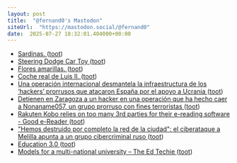 ```yaml
---
layout: post
title:  "@fernand0's Mastodon"
siteUrl:  "https://mastodon.social/@fernand0"
date:  2025-07-27 18:32:01.404000+00:00
---
```

*  [Sardinas. ](https://avecesunafoto.wordpress.com/2025/07/27/sardinas) ([toot](https://mastodon.social/@fernand0/114926624532031765))
*  [Steering Dodge Car Toy   ](https://makerworld.com/en/models/1431712-mini-arcade-steering-dodge-car-toy#profileId-1488796) ([toot](https://mastodon.social/@fernand0/114926446202296759))
*  [Flores amarillas. ](https://avecesunafoto.wordpress.com/2025/07/27/flores-amarillas-4) ([toot](https://mastodon.social/@fernand0/114926181429004471))
*  [Coche real de Luis II. ](https://www.flickr.com/photos/fernand0/54654536458) ([toot](https://mastodon.social/@fernand0/114926115500773722))
*  [Una operación internacional desmantela la infraestructura de los ‘hackers’ prorrusos que atacaron España por el apoyo a Ucrania ](https://elpais.com/espana/2025-07-16/una-operacion-internacional-desmantela-la-infraestructura-de-los-hackers-prorrusos-que-atacaron-espana-por-el-apoyo-a-ucrania.htm) ([toot](https://mastodon.social/@fernand0/114926090198947487))
*  [Detienen en Zaragoza a un hacker en una operación que ha hecho caer a Nonaname057, un grupo prorruso con fines terroristas ](https://www.genbeta.com/actualidad/detienen-zaragoza-a-hacker-operacion-que-ha-hecho-caer-a-nonaname057-grupo-prorruso-fines-terrorista) ([toot](https://mastodon.social/@fernand0/114925976256435245))
*  [Rakuten Kobo relies on too many 3rd parties for their e-reading software - Good e-Reader ](https://goodereader.com/blog/kobo-ereader-news/rakuten-kobo-relies-on-too-many-3rd-parties-for-their-e-reading-softwar) ([toot](https://mastodon.social/@fernand0/114925696716432829))
*  ["Hemos destruido por completo la red de la ciudad": el ciberataque a Melilla apunta a un grupo cibercriminal ruso ](https://www.xataka.com/seguridad/hemos-destruido-completo-red-ciudad-ciberataque-a-melilla-apunta-a-grupo-cibercriminal-rus) ([toot](https://mastodon.social/@fernand0/114925036889135460))
*  [Education 3.0 ](https://doc.searls.com/2025/07/09/education-3-0) ([toot](https://mastodon.social/@fernand0/114924639748510770))
*  [Models for a multi-national university – The Ed Techie ](https://blog.edtechie.net/higher-ed/models-for-a-multi-national-university) ([toot](https://mastodon.social/@fernand0/114924557016603910))

